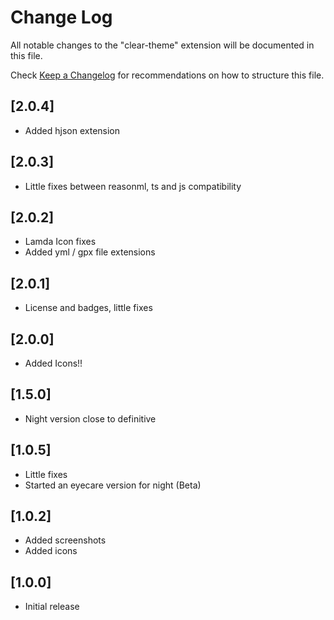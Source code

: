 # Change Log

All notable changes to the "clear-theme" extension will be documented in this file.

Check [Keep a Changelog](http://keepachangelog.com/) for recommendations on how to structure this file.

## [2.0.4]

- Added hjson extension

## [2.0.3]

- Little fixes between reasonml, ts and js compatibility

## [2.0.2]

- Lamda Icon fixes
- Added yml / gpx file extensions

## [2.0.1]

- License and badges, little fixes

## [2.0.0]

- Added Icons!!

## [1.5.0]

- Night version close to definitive

## [1.0.5]

- Little fixes
- Started an eyecare version for night (Beta)

## [1.0.2]

- Added screenshots
- Added icons

## [1.0.0]

- Initial release
